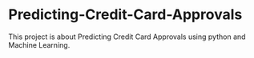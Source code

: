 # Predicting-Credit-Card-Approvals
This project is about Predicting Credit Card Approvals using python and Machine Learning.
